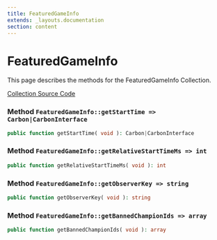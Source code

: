 ```yaml
---
title: FeaturedGameInfo
extends: _layouts.documentation
section: content
---
```


# FeaturedGameInfo

This page describes the methods for the FeaturedGameInfo Collection.

[Collection Source Code](https://github.com/supergrecko/RiotQuest/blob/master/src/RiotQuest/Components/Collections/FeaturedGameInfo.php)

### Method <code>FeaturedGameInfo::getStartTime => Carbon|CarbonInterface</code>

```php
public function getStartTime( void ): Carbon|CarbonInterface
```
    
### Method <code>FeaturedGameInfo::getRelativeStartTimeMs => int</code>

```php
public function getRelativeStartTimeMs( void ): int
```
    
### Method <code>FeaturedGameInfo::getObserverKey => string</code>

```php
public function getObserverKey( void ): string
```
    
### Method <code>FeaturedGameInfo::getBannedChampionIds => array</code>

```php
public function getBannedChampionIds( void ): array
```
    
